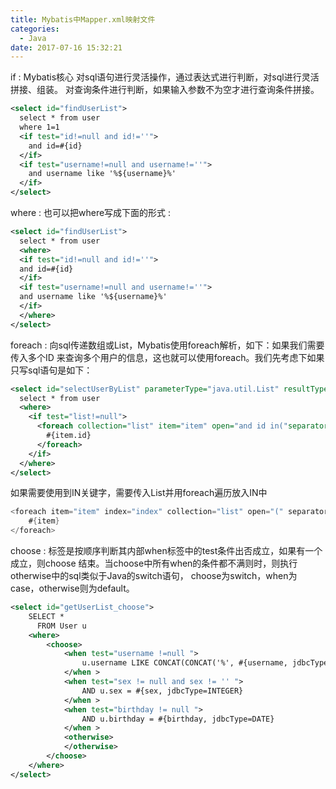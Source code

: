 ```yaml
---
title: Mybatis中Mapper.xml映射文件
categories:
  - Java
date: 2017-07-16 15:32:21
---
```

if : Mybatis核心 对sql语句进行灵活操作，通过表达式进行判断，对sql进行灵活拼接、组装。
对查询条件进行判断，如果输入参数不为空才进行查询条件拼接。
```xml
<select id="findUserList">
  select * from user
  where 1=1
  <if test="id!=null and id!=''">
    and id=#{id}
  </if>
  <if test="username!=null and username!=''">
    and username like '%${username}%'
  </if>
</select>
```

where : 也可以把where写成下面的形式 :
```xml
<select id="findUserList">
  select * from user
  <where>
  <if test="id!=null and id!=''">
  and id=#{id}
  </if>
  <if test="username!=null and username!=''">
  and username like '%${username}%'
  </if>
  </where>
</select>
```

foreach : 向sql传递数组或List，Mybatis使用foreach解析，如下：如果我们需要传入多个ID
来查询多个用户的信息，这也就可以使用foreach。我们先考虑下如果只写sql语句是如下：
```xml
<select id="selectUserByList" parameterType="java.util.List" resultType="user">
  select * from user
  <where>
    <if test="list!=null">
      <foreach collection="list" item="item" open="and id in("separator=","close=")">
        #{item.id}
      </foreach>
    </if>
  </where>
</select>
```

如果需要使用到IN关键字，需要传入List并用foreach遍历放入IN中
```java
<foreach item="item" index="index" collection="list" open="(" separator="," close=")">
    #{item}
</foreach>
```


choose : 标签是按顺序判断其内部when标签中的test条件出否成立，如果有一个成立，则choose
结束。当choose中所有when的条件都不满则时，则执行otherwise中的sql类似于Java的switch语句，
choose为switch，when为case，otherwise则为default。
```xml
<select id="getUserList_choose">  
    SELECT *  
      FROM User u   
    <where>  
        <choose>  
            <when test="username !=null ">  
                u.username LIKE CONCAT(CONCAT('%', #{username, jdbcType=VARCHAR}),'%')  
            </when >  
            <when test="sex != null and sex != '' ">  
                AND u.sex = #{sex, jdbcType=INTEGER}  
            </when >  
            <when test="birthday != null ">  
                AND u.birthday = #{birthday, jdbcType=DATE}  
            </when >  
            <otherwise>  
            </otherwise>  
        </choose>  
    </where>    
</select>
```
